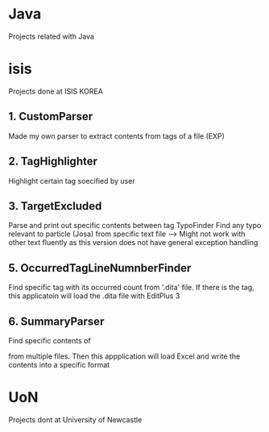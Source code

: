 # Java
Projects related with Java

# isis
Projects done at ISIS KOREA

## 1. CustomParser
Made my own parser to extract contents from tags of a file (EXP)
  
## 2. TagHighlighter
Highlight certain tag soecified by user
  
## 3. TargetExcluded
Parse and print out specific contents between <target> tag
TypoFinder
Find any typo relevant to particle (Josa) from specific text file
--> Might not work with other text fluently as this version does not have general exception handling
  
## 5. OccurredTagLineNumnberFinder
Find specific tag with its occurred count from '.dita' file.
If there is the tag, this applicatoin will load the .dita file with EditPlus 3
  
## 6. SummaryParser
Find specific contents of <summary> from multiple files.
Then this appplication will load Excel and write the contents into a specific format

# UoN
Projects dont at University of Newcastle
